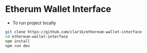 # Etherum Wallet Interface

- To run project locally

```bash
git clone https://github.com/clar1k/ethereum-wallet-interface
cd ethereum-wallet-interface
npm install
npm run dev
```
